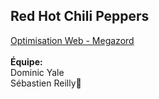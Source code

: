 <h2>Red Hot Chili Peppers</h2>
<a href="https://smnarnold.com/projets/megazord">Optimisation Web - Megazord</a><br>
<br>
<b>Équipe:</b><br>
Dominic Yale<br>
Sébastien Reilly🔴
